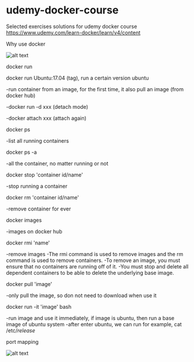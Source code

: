 # udemy-docker-course
Selected exercises solutions for udemy docker course
https://www.udemy.com/learn-docker/learn/v4/content

Why use docker

![alt text](https://github.com/duozhanggithub/udemy-docker-course/blob/master/explaination%20of%20containers.png)

docker run

docker run Ubuntu:17.04 (tag), run a certain version ubuntu

-run container from an image, for the first time, it also pull an image (from docker hub)

-docker run -d xxx (detach mode)

-docker attach xxx (attach again)

docker ps

-list all running containers

docker ps -a

-all the container, no matter running or not

docker stop 'container id/name'

-stop running a container

docker rm 'container id/name'

-remove container for ever

docker images

-images on docker hub

docker rmi 'name'

-remove images
-The rmi command is used to remove images and the rm command is used to remove containers. 
-To remove an image, you must ensure that no containers are running off of it. 
-You must stop and delete all dependent containers to be able to delete the underlying base image.

docker pull 'image'

-only pull the image, so don not need to download when use it

docker run -it 'image' bash

-run image and use it immediately, if image is ubuntu, then run a base image of ubuntu system
-after enter ubuntu, we can run for example, cat /etc/*release*

port mapping

![alt text](https://github.com/duozhanggithub/udemy-docker-course/blob/master/docker%20port%20mapping.png)

